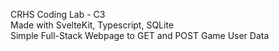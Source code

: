CRHS Coding Lab - C3  
Made with SvelteKit, Typescript, SQLite  
Simple Full-Stack Webpage to GET and POST Game User Data